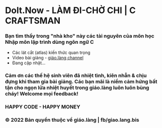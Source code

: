 ﻿# DoIt.Now - LÀM ĐI-CHỜ CHI | C CRAFTSMAN

### Bạn tìm thấy trong "nhà kho" này các tài nguyên của môn học Nhập môn lập trình dùng ngôn ngữ C

* Các lát cắt (atlas) kiến thức quan trọng
* Video bài giảng - [giáo.làng channel](https://www.youtube.com/c/giáolàng)
* Đang cập nhật...

### Cảm ơn các thế hệ sinh viên đã nhiệt tình, kiên nhẫn & chịu đựng khi tham gia bài giảng. Các bạn mãi là niềm cảm hứng bất tận cho ngọn lửa nhiệt huyết trong giáo.làng luôn luôn bùng cháy! Welcome mọi feedback!

### HAPPY CODE - HAPPY MONEY

### © 2022 Bản quyền thuộc về giáo.làng | fb/giao.lang.bis